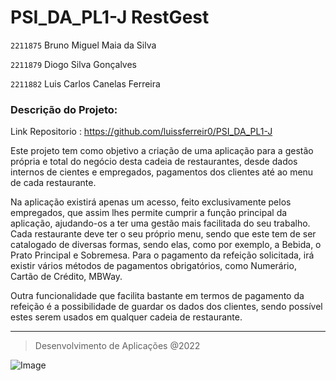 # **PSI_DA_PL1-J** **RestGest**



`2211875`   Bruno Miguel Maia da Silva

`2211879` Diogo Silva Gonçalves

`2211882`   Luis Carlos Canelas Ferreira

### **Descrição do Projeto:**
   

   Link Repositorio : https://github.com/luissferreir0/PSI_DA_PL1-J
  
Este projeto tem como objetivo a criação de uma aplicação para a gestão própria e total do negócio desta cadeia de restaurantes, desde dados internos de cientes e empregados, pagamentos dos clientes até ao menu de cada restaurante. 

Na aplicação existirá apenas um acesso, feito exclusivamente pelos empregados, que assim lhes permite cumprir a função principal da aplicação, ajudando-os a ter uma gestão mais facilitada do seu trabalho. Cada restaurante deve ter o seu próprio menu, sendo que este tem de ser catalogado de diversas formas, sendo elas, como por exemplo, a Bebida, o Prato Principal e Sobremesa. Para o pagamento da refeição solicitada, irá existir vários métodos de pagamentos obrigatórios, como Numerário, Cartão de Crédito, MBWay.  

Outra funcionalidade que facilita bastante em termos de pagamento da refeição é a possibilidade de guardar os dados dos clientes, sendo possível estes serem usados em qualquer cadeia de restaurante. 
____________
>Desenvolvimento de  Aplicações @2022

![Image](https://www.ipleiria.pt/wp-content/themes/ipleiria/img/logo_ipl_header.png)
